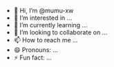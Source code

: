 - 👋 Hi, I’m @mumu-xw
- 👀 I’m interested in ...
- 🌱 I’m currently learning ...
- 💞️ I’m looking to collaborate on ...
- 📫 How to reach me ...
- 😄 Pronouns: ...
- ⚡ Fun fact: ...

<!---
mumu-xw/mumu-xw is a ✨ special ✨ repository because its `README.md` (this file) appears on your GitHub profile.
You can click the Preview link to take a look at your changes.
--->
